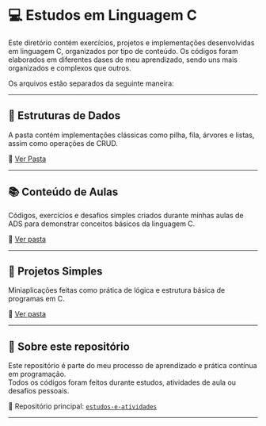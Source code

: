 # 💻 Estudos em Linguagem C

Este diretório contém exercícios, projetos e implementações desenvolvidas em linguagem C, organizados por tipo de conteúdo. Os códigos foram 
elaborados em diferentes dases de meu aprendizado, sendo uns mais organizados e complexos que outros.

Os arquivos estão separados da seguinte maneira:

---

## 🧠 Estruturas de Dados

A pasta contém implementações clássicas como pilha, fila, árvores e listas, assim como operações de CRUD.

📁 [Ver Pasta](./estruturas-de-dados)

---

## 📚 Conteúdo de Aulas

Códigos, exercícios e desafios simples criados durante minhas aulas de ADS para demonstrar conceitos básicos da linguagem C.

📁 [Ver pasta](./exercicios-faculdade)

---

## 🧪 Projetos Simples

Miniaplicações feitas como prática de lógica e estrutura básica de programas em C.

📁 [Ver pasta](./projetos-simples)

---

## 📝 Sobre este repositório

Este repositório é parte do meu processo de aprendizado e prática contínua em programação.  
Todos os códigos foram feitos durante estudos, atividades de aula ou desafios pessoais.

📌 Repositório principal: [`estudos-e-atividades`](https://github.com/Guh-Santosz/estudos-e-atividades)

---
